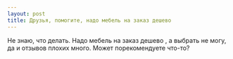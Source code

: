 ```yaml
---
layout: post 
title: Друзья, помогите, надо мебель на заказ дешево ‌ 
--- 
```

Не знаю, что делать. Надо мебель на заказ дешево ‌, а выбрать не могу, да и отзывов плохих много. Может порекомендуете что-то?